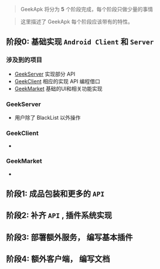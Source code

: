 > GeekApk 将分为 __5__ 个阶段完成，每个阶段只做少量的事情

> 这里描述了 GeekApk 每个阶段应该带有的特性。

## 阶段0: 基础实现 `Android Client` 和 `Server`
### 涉及到的项目
+ [GeekServer](https://github.com/duangsuse/GeekServer) 实现部分 API
+ [GeekClient](https://github.com/duangsuse/GeekClient) 相应的实现 API 编程借口
+ [GeekMarket](https://github.com/duangsuse/GeekMarket) 基础的UI和相关功能实现

### GeekServer
+ 用户除了 BlackList 以外操作 
### GeekClient
+
### GeekMarket
+

## 阶段1: 成品包装和更多的 `API`

## 阶段2: 补齐 `API` , 插件系统实现

## 阶段3: 部署额外服务， 编写基本插件

## 阶段4: 额外客户端， 编写文档
